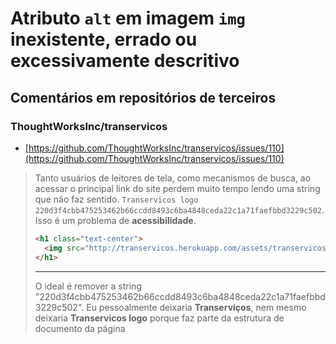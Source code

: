# Atributo `alt` em imagem `img` inexistente, errado ou excessivamente descritivo

## Comentários em repositórios de terceiros

### ThoughtWorksInc/transervicos

- [https://github.com/ThoughtWorksInc/transervicos/issues/110](https://github.com/ThoughtWorksInc/transervicos/issues/110)

> Tanto usuários de leitores de tela, como mecanismos de busca, ao acessar o principal link do site perdem muito tempo lendo uma string que não faz sentido. `Transervicos logo 220d3f4cbb475253462b66ccdd8493c6ba4848ceda22c1a71faefbbd3229c502`. Isso é um problema de **acessibilidade**.
>
> ```html
> <h1 class="text-center">
>   <img src="http://transervicos.herokuapp.com/assets/transervicos-logo-220d3f4cbb475253462b66ccdd8493c6ba4848ceda22c1a71faefbbd3229c502.svg" alt="Transervicos logo 220d3f4cbb475253462b66ccdd8493c6ba4848ceda22c1a71faefbbd3229c502">
> </h1>
> ```
> ---
>
> O ideal é remover a string "220d3f4cbb475253462b66ccdd8493c6ba4848ceda22c1a71faefbbd3229c502". Eu pessoalmente deixaria **Transerviços**, nem mesmo deixaria **Transervicos logo** porque faz parte da estrutura de documento da página